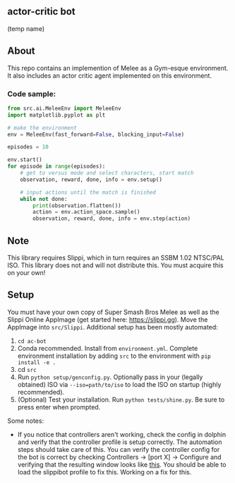 actor-critic bot
---
(temp name)

## About
This repo contains an implemention of Melee as a Gym-esque environment. It also includes an actor critic agent implemented on this environment. 

### Code sample: 
```python
from src.ai.MeleeEnv import MeleeEnv
import matplotlib.pyplot as plt

# make the environment
env = MeleeEnv(fast_forward=False, blocking_input=False) 

episodes = 10 

env.start()
for episode in range(episodes):
    # get to versus mode and select characters, start match
    observation, reward, done, info = env.setup()

    # input actions until the match is finished
    while not done:
        print(observation.flatten())
        action = env.action_space.sample()
        observation, reward, done, info = env.step(action)

```

## Note
This library requires Slippi, which in turn requires an SSBM 1.02 NTSC/PAL ISO. This library does not and will not distribute this. You must acquire this on your own!

## Setup
You must have your own copy of Super Smash Bros Melee as well as the Slippi Online AppImage (get started here: https://slippi.gg). Move the AppImage into `src/Slippi`. Additional setup has been mostly automated: 
1. `cd ac-bot`
2. Conda recommended. Install from `environment.yml`. Complete environment installation by adding `src` to the environment with `pip install -e .`
3. cd `src`
4. Run `python setup/genconfig.py`. Optionally pass in your (legally obtained) ISO via `--iso=path/to/iso` to load the ISO on startup (highly recommended). 
5. (Optional) Test your installation. Run `python tests/shine.py`. Be sure to press enter when prompted. 


Some notes:
* If you notice that controllers aren't working, check the config in dolphin and verify that the controller profile is setup correctly. The automation steps should take care of this. You can verify the controller config for the bot is correct by checking Controllers -> [port X] -> Configure and verifying that the resulting window looks like [this](https://user-images.githubusercontent.com/609563/86555862-7dd45d80-bf06-11ea-8d7e-e4d8007f66a3.png). You should be able to load the slippibot profile to fix this. Working on a fix for this. 


